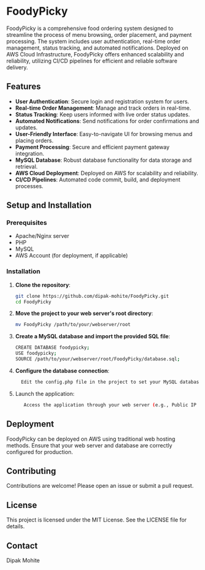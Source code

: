 # FoodyPicky

FoodyPicky is a comprehensive food ordering system designed to streamline the process of menu browsing, order placement, and payment processing. The system includes user authentication, real-time order management, status tracking, and automated notifications. Deployed on AWS Cloud Infrastructure, FoodyPicky offers enhanced scalability and reliability, utilizing CI/CD pipelines for efficient and reliable software delivery.

## Features

- **User Authentication**: Secure login and registration system for users.
- **Real-time Order Management**: Manage and track orders in real-time.
- **Status Tracking**: Keep users informed with live order status updates.
- **Automated Notifications**: Send notifications for order confirmations and updates.
- **User-Friendly Interface**: Easy-to-navigate UI for browsing menus and placing orders.
- **Payment Processing**: Secure and efficient payment gateway integration.
- **MySQL Database**: Robust database functionality for data storage and retrieval.
- **AWS Cloud Deployment**: Deployed on AWS for scalability and reliability.
- **CI/CD Pipelines**: Automated code commit, build, and deployment processes.

## Setup and Installation

### Prerequisites

- Apache/Nginx server
- PHP
- MySQL
- AWS Account (for deployment, if applicable)

### Installation

1. **Clone the repository**:

   ```bash
   git clone https://github.com/dipak-mohite/FoodyPicky.git
   cd FoodyPicky
2. **Move the project to your web server's root directory**:
   ```bash
   mv FoodyPicky /path/to/your/webserver/root
   
3. **Create a MySQL database and import the provided SQL file**:
    ```bash
    CREATE DATABASE foodypicky;
    USE foodypicky;
    SOURCE /path/to/your/webserver/root/FoodyPicky/database.sql;
    
4. **Configure the database connection**:
   ```bash
     Edit the config.php file in the project to set your MySQL database credentials.

5. Launch the application:
   ```bash
      Access the application through your web server (e.g., Public IP of EC2 Instance).

## Deployment
FoodyPicky can be deployed on AWS using traditional web hosting methods. Ensure that your web server and database are correctly configured for production.

## Contributing
Contributions are welcome! Please open an issue or submit a pull request.

## License
This project is licensed under the MIT License. See the LICENSE file for details.

## Contact
Dipak Mohite

